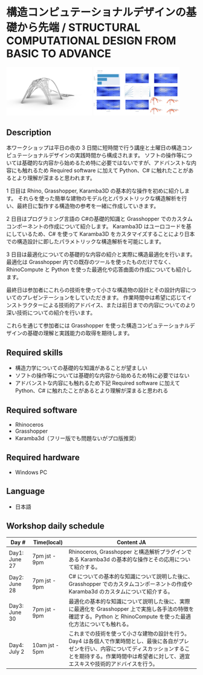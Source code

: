# 構造コンピュテーショナルデザインの基礎から先端 / STRUCTURAL COMPUTATIONAL DESIGN FROM BASIC TO ADVANCE

<img src="https://github.com/hrntsm/DigitalFUTURES/blob/main/images/ResultModelPerspective.jpg?raw=true" width="45%">
<img src="https://github.com/hrntsm/DigitalFUTURES/blob/main/images/TunnyResult%201920x1080.jpg?raw=true" width="45%">

## Description

本ワークショップは平日の夜の 3 日間に短時間で行う講座と土曜日の構造コンピュテーショナルデザインの実践時間から構成されます。
ソフトの操作等については基礎的な内容から始めるため特に必要ではないですが、アドバンストな内容にも触れるため Required software に加えて Python、C# に触れたことがあるとより理解が深まると思われます。

1 日目は Rhino, Grasshopper, Karamba3D の基本的な操作を初めに紹介します。
それらを使った簡単な建物のモデル化とパラメトリックな構造解析を行い、最終日に製作する構造物の参考を一緒に作成していきます。

2 日目はプログラミング言語の C#の基礎的知識と Grasshopper でのカスタムコンポーネントの作成について紹介します。
Karamba3D はユーロコードを基にしているため、C# を使って Karamba3D をカスタマイズすることにより日本での構造設計に即したパラメトリックな構造解析を可能にします。

3 日目は最適化についての基礎的な内容の紹介と実際に構造最適化を行います。
最適化は Grasshopper 内での既存のツールを使ったものだけでなく、RhinoCompute と Python を使った最適化や応答曲面の作成についても紹介します。

最終日は参加者にこれらの技術を使って小さな構造物の設計とその設計内容についてのプレゼンテーションをしていただきます。
作業時間中は希望に応じてインストラクターによる技術的アドバイス、または前日までの内容についてのより深い技術についての紹介を行います。

これらを通じて参加者には Grasshopper を使った構造コンピュテーショナルデザインの基礎の理解と実践能力の取得を期待します。

## Required skills

- 構造力学についての基礎的な知識があることが望ましい
- ソフトの操作等については基礎的な内容から始めるため特に必要ではない
- アドバンストな内容にも触れるため下記 Required software に加えて Python、C# に触れたことがあるとより理解が深まると思われる

## Required software

- Rhinoceros
- Grasshopper
- Karamba3d（フリー版でも問題ないがプロ版推奨）

## Required hardware

- Windows PC

## Language

- 日本語

## Workshop daily schedule

| Day #         | Time(local)    | Content JA                                                                                                                                                                                                                |
| ------------- | -------------- | ------------------------------------------------------------------------------------------------------------------------------------------------------------------------------------------------------------------------- |
| Day1: June 27 | 7pm jst - 9pm  | Rhinoceros, Grasshopper と構造解析プラグインである Karamba3d の基本的な操作とその応用について紹介する。                                                                                                                   |
| Day2: June 28 | 7pm jst - 9pm  | C# についての基本的な知識について説明した後に、Grasshopper でのカスタムコンポーネントの作成や Karamba3d のカスタムについて紹介する。                                                                                      |
| Day3: June 30 | 7pm jst - 9pm  | 最適化の基本的な知識について説明した後に、実際に最適化を Grasshopper 上で実施し各手法の特徴を確認する。Python と RhinoCompute を使った最適化方法についても触れる。                                                        |
| Day4: July 2  | 10am jst - 5pm | これまでの技術を使って小さな建物の設計を行う。Day4 は各個人で作業時間とし、最後に各自がプレゼンを行い、内容についてディスカッションすることを期待する。作業時間中は希望者に対して、適宜エスキスや技術的アドバイスを行う。 |
